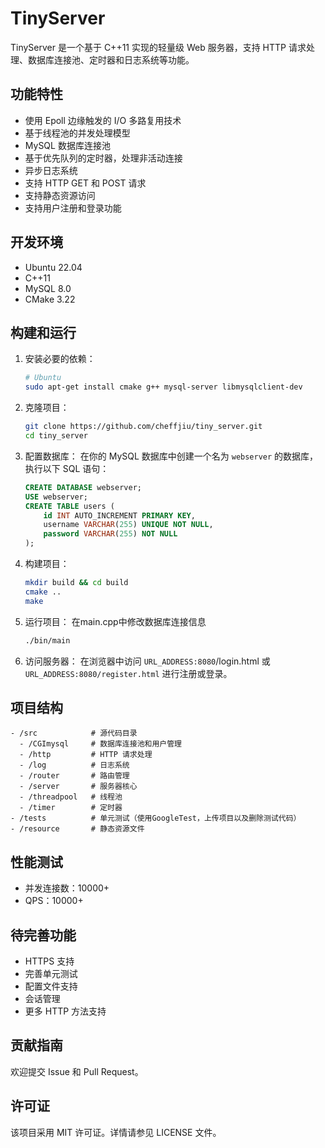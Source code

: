 # TinyServer

TinyServer 是一个基于 C++11 实现的轻量级 Web 服务器，支持 HTTP 请求处理、数据库连接池、定时器和日志系统等功能。

## 功能特性

- 使用 Epoll 边缘触发的 I/O 多路复用技术
- 基于线程池的并发处理模型
- MySQL 数据库连接池
- 基于优先队列的定时器，处理非活动连接
- 异步日志系统
- 支持 HTTP GET 和 POST 请求
- 支持静态资源访问
- 支持用户注册和登录功能

## 开发环境

- Ubuntu 22.04 
- C++11
- MySQL 8.0
- CMake 3.22

## 构建和运行

1. 安装必要的依赖：
   ```bash
   # Ubuntu
   sudo apt-get install cmake g++ mysql-server libmysqlclient-dev
   ```

2. 克隆项目：
   ```bash
   git clone https://github.com/cheffjiu/tiny_server.git
   cd tiny_server
   ```
3. 配置数据库：
    在你的 MySQL 数据库中创建一个名为 `webserver` 的数据库，执行以下 SQL 语句：

    ```sql
    CREATE DATABASE webserver;
    USE webserver;
    CREATE TABLE users (
        id INT AUTO_INCREMENT PRIMARY KEY,
        username VARCHAR(255) UNIQUE NOT NULL,
        password VARCHAR(255) NOT NULL
    );
    ```
4. 构建项目：
   ```bash
   mkdir build && cd build
   cmake ..
   make
   ```
5. 运行项目：
   在main.cpp中修改数据库连接信息
   ```bash
   ./bin/main
   ```

6. 访问服务器：
   在浏览器中访问 `URL_ADDRESS:8080`/login.html 或 `URL_ADDRESS:8080/register.html` 进行注册或登录。
## 项目结构

```
- /src            # 源代码目录
  - /CGImysql     # 数据库连接池和用户管理
  - /http         # HTTP 请求处理
  - /log          # 日志系统
  - /router       # 路由管理
  - /server       # 服务器核心
  - /threadpool   # 线程池
  - /timer        # 定时器
- /tests          # 单元测试（使用GoogleTest，上传项目以及删除测试代码）
- /resource       # 静态资源文件
```

## 性能测试

- 并发连接数：10000+
- QPS：10000+

## 待完善功能

- HTTPS 支持
- 完善单元测试
- 配置文件支持
- 会话管理
- 更多 HTTP 方法支持

## 贡献指南

欢迎提交 Issue 和 Pull Request。

## 许可证

该项目采用 MIT 许可证。详情请参见 LICENSE 文件。